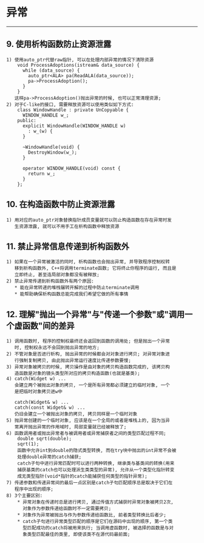 # **异常**
***



## **9. 使用析构函数防止资源泄露**
    1) 使用auto_ptr代替raw指针, 可以在处理内部异常的情况下清除资源
        void ProcessAdoptions(istream& data_source) {
          while (data_source) {
            auto_ptr<ALA> pa(ReadALA(data_source));
            pa->ProcessAdoption();
          }
        }
       这样pa->ProcessAdoption()抛出异常的时候, 也可以正常清理资源;
    2) 对于C-like的接口, 需要释放资源可以使用类似如下方式:
        class WindowHandle : private UnCopyable {
          WINDOW_HANDLE w_;
        public:
          explicit WindowHandle(WINDOW_HANDLE w) 
            : w_(w) {
          }

          ~WindowHandle(void) {
            DestroyWindow(w_);
          }

          operator WINDOW_HANDLE(void) const {
            return w_;
          }
        };



## **10. 在构造函数中防止资源泄露**
    1) 用对应的auto_ptr对象替换指针成员变量就可以防止构造函数在存在异常时发
       生资源泄露, 就可以不用手工在析构函数中释放资源



## **11. 禁止异常信息传递到析构函数外**
    1) 如果在一个异常被激活的同时, 析构函数也会抛出异常, 并导致程序控制权转
       移到析构函数外, C++将调用terminate函数; 它将终止你程序的运行, 而且是
       立即终止, 甚至连局部对象都没有被释放;
    2) 禁止异常传递到析构函数外有两个原因: 
       * 能在异常转递的堆栈辗转开解的过程中防止terminate调用
       * 能帮助确保析构函数总能完成我们希望它做的所有事情


## **12. 理解"抛出一个异常"与"传递一个参数"或"调用一个虚函数"间的差异**
    1) 调用函数时, 程序的控制权最终还会返回到函数的调用处; 但是抛出一个异常
       时, 控制权永远不会回到抛出异常的地方;
    2) 不管对象是否进行析构, 抛出异常的时候都会对对象进行拷贝; 对异常对象进
       行强制复制拷贝, 由此抛出异常运行速度比传递参数要慢;
    3) 异常对象被拷贝的时候, 拷贝操作是由对象的拷贝构造函数完成的, 该拷贝构
       造函数是对象的镜头类型所对应的拷贝构造函数(也就是基类);
    4) catch(Widget w) ...
       会建立两个被抛出对象的拷贝, 一个是所有异常都必须建立的临时对象, 一个
       是把临时对象拷贝进w中

       catch(Widget& w) ...
       catch(const Widget& w) ...
       仍旧会建立一个被抛出对象的拷贝, 拷贝同样是一个临时对象
    5) 抛异常创建的一个临时对象, 应该是在一个全局的或者是堆栈上的, 因为当异
       常离开抛出异常的作用域时, 局部变量就已经被释放了;
    6) 函数调用者或抛出异常者与被调用者或异常捕获者之间的类型匹配过程不同;
        double sqrt(double);
        sqrt(1);
        函数中允许int到double的隐式类型转换, 而在try块中抛出的int异常不会被
        处理double异常的catch捕获;
        catch子句中进行异常匹配时可以进行两种转换, 继承类与基类间的转换(用来
        捕获基类的catch也可以处理派生类类型的异常), 允许从一个类型化指针转变
        成无类型指针(void*指针的catch能捕获任何类型的指针异常);
    7) 传递参数和传递异常间的最后一点区别是catch子句匹配顺序总是取决于它们在
       程序中出现的顺序;
    8) 3个主要区别:
        * 异常对象在传递时总是进行拷贝, 通过传值方式捕获时异常对象被拷贝2次,
          对象作为参数传递给函数时不一定需要拷贝;
        * 对象作为异常被抛出与作为参数传递给函数比, 前者类型转换比后者少;
        * catch子句进行异常类型匹配的顺序是它们在源码中出现的顺序, 第一个类
          型匹配成功的catch将被用来执行; 当调用虚函数时, 被选择的函数是与对
          象类型匹配最佳的类里, 即使该类不在源代码最前面;
